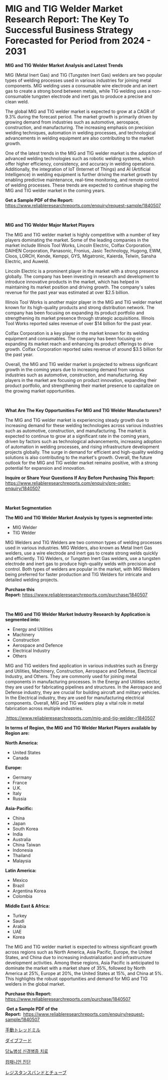 <p><h1>MIG and TIG Welder Market Research Report: The Key To Successful Business Strategy Forecasted for Period from 2024 - 2031</h1></p><p><strong>MIG and TIG Welder Market Analysis and Latest Trends</strong></p>
<p><p>MIG (Metal Inert Gas) and TIG (Tungsten Inert Gas) welders are two popular types of welding processes used in various industries for joining metal components. MIG welding uses a consumable wire electrode and an inert gas to create a strong bond between metals, while TIG welding uses a non-consumable tungsten electrode and inert gas to produce a precise and clean weld.</p><p>The global MIG and TIG welder market is expected to grow at a CAGR of 9.3% during the forecast period. The market growth is primarily driven by growing demand from industries such as automotive, aerospace, construction, and manufacturing. The increasing emphasis on precision welding techniques, automation in welding processes, and technological advancements in welding equipment are also contributing to the market growth.</p><p>One of the latest trends in the MIG and TIG welder market is the adoption of advanced welding technologies such as robotic welding systems, which offer higher efficiency, consistency, and accuracy in welding operations. Additionally, the integration of IoT (Internet of Things) and AI (Artificial Intelligence) in welding equipment is further driving the market growth by enabling predictive maintenance, real-time monitoring, and remote control of welding processes. These trends are expected to continue shaping the MIG and TIG welder market in the coming years.</p></p>
<p><strong>Get a Sample PDF of the Report:&nbsp;</strong> <a href="https://www.reliableresearchreports.com/enquiry/request-sample/1840507">https://www.reliableresearchreports.com/enquiry/request-sample/1840507</a></p>
<p>&nbsp;</p>
<p><strong>MIG and TIG Welder Major Market Players</strong></p>
<p><p>The MIG and TIG welder market is highly competitive with a number of key players dominating the market. Some of the leading companies in the market include Illinois Tool Works, Lincoln Electric, Colfax Corporation, DAIHEN Corporation, Panasonic, Fronius, Jasic Technology, Hugong, EWM, Cloos, LORCH, Kende, Kemppi, GYS, Migatronic, Kaierda, Telwin, Sansha Electric, and Auweld.</p><p>Lincoln Electric is a prominent player in the market with a strong presence globally. The company has been investing in research and development to introduce innovative products in the market, which has helped in maintaining its market position and driving growth. The company's sales revenue for the past year was estimated at over $2.5 billion.</p><p>Illinois Tool Works is another major player in the MIG and TIG welder market known for its high-quality products and strong distribution network. The company has been focusing on expanding its product portfolio and strengthening its market presence through strategic acquisitions. Illinois Tool Works reported sales revenue of over $14 billion for the past year.</p><p>Colfax Corporation is a key player in the market known for its welding equipment and consumables. The company has been focusing on expanding its market reach and enhancing its product offerings to drive growth. Colfax Corporation reported sales revenue of around $3.5 billion for the past year.</p><p>Overall, the MIG and TIG welder market is projected to witness significant growth in the coming years due to increasing demand from various industries such as automotive, construction, and manufacturing. Key players in the market are focusing on product innovation, expanding their product portfolio, and strengthening their market presence to capitalize on the growing market opportunities.</p></p>
<p>&nbsp;</p>
<p><strong>What Are The Key Opportunities For MIG and TIG Welder Manufacturers?</strong></p>
<p><p>The MIG and TIG welder market is experiencing steady growth due to increasing demand for these welding technologies across various industries such as automotive, construction, and manufacturing. The market is expected to continue to grow at a significant rate in the coming years, driven by factors such as technological advancements, increasing adoption of automation in welding processes, and rising infrastructure development projects globally. The surge in demand for efficient and high-quality welding solutions is also contributing to the market's growth. Overall, the future outlook for the MIG and TIG welder market remains positive, with a strong potential for expansion and innovation.</p></p>
<p><strong>Inquire or Share Your Questions If Any Before Purchasing This Report:</strong> <a href="https://www.reliableresearchreports.com/enquiry/pre-order-enquiry/1840507">https://www.reliableresearchreports.com/enquiry/pre-order-enquiry/1840507</a></p>
<p>&nbsp;</p>
<p><strong>Market Segmentation</strong></p>
<p><strong>The MIG and TIG Welder Market Analysis by types is segmented into:</strong></p>
<p><ul><li>MIG Welder</li><li>TIG Welder</li></ul></p>
<p><p>MIG Welders and TIG Welders are two common types of welding processes used in various industries. MIG Welders, also known as Metal Inert Gas welders, use a wire electrode and inert gas to create strong welds quickly and efficiently. TIG Welders, or Tungsten Inert Gas welders, use a tungsten electrode and inert gas to produce high-quality welds with precision and control. Both types of welders are popular in the market, with MIG Welders being preferred for faster production and TIG Welders for intricate and detailed welding projects.</p></p>
<p><strong>Purchase this Report:&nbsp;</strong><a href="https://www.reliableresearchreports.com/purchase/1840507">https://www.reliableresearchreports.com/purchase/1840507</a></p>
<p>&nbsp;</p>
<p><strong>The MIG and TIG Welder Market Industry Research by Application is segmented into:</strong></p>
<p><ul><li>Energy and Utilities</li><li>Machinery</li><li>Construction</li><li>Aerospace and Defence</li><li>Electrical Industry</li><li>Others</li></ul></p>
<p><p>MIG and TIG welders find application in various industries such as Energy and Utilities, Machinery, Construction, Aerospace and Defense, Electrical Industry, and Others. They are commonly used for joining metal components in manufacturing processes. In the Energy and Utilities sector, they are used for fabricating pipelines and structures. In the Aerospace and Defense industry, they are crucial for building aircraft and military vehicles. In the Electrical industry, they are used for manufacturing electrical components. Overall, MIG and TIG welders play a vital role in metal fabrication across multiple industries.</p></p>
<p><a href="https://www.reliableresearchreports.com/mig-and-tig-welder-r1840507">&nbsp;https://www.reliableresearchreports.com/mig-and-tig-welder-r1840507</a></p>
<p><strong>In terms of Region, the MIG and TIG Welder Market Players available by Region are:</strong></p>
<p>
    <p> <strong> North America: </strong>
        <ul>
            <li>United States</li>
            <li>Canada</li>
        </ul>
        </p> 
    <p> <strong> Europe: </strong>
        <ul>
            <li>Germany</li>
            <li>France</li>
            <li>U.K.</li>
            <li>Italy</li>
            <li>Russia</li>
        </ul>
        </p> 
    <p> <strong> Asia-Pacific: </strong>
        <ul>
            <li>China</li>
            <li>Japan</li>
            <li>South Korea</li>
            <li>India</li>
            <li>Australia</li>
            <li>China Taiwan</li>
            <li>Indonesia</li>
            <li>Thailand</li>
            <li>Malaysia</li>
        </ul>
        </p> 
    <p> <strong> Latin America: </strong>
        <ul>
            <li>Mexico</li>
            <li>Brazil</li>
            <li>Argentina Korea</li>
            <li>Colombia</li>
        </ul>
        </p> 
    <p> <strong> Middle East & Africa: </strong>
        <ul>
            <li>Turkey</li>
            <li>Saudi</li>
            <li>Arabia</li>
            <li>UAE</li>
            <li>Korea</li>
        </ul>
    </p>
    </p>
<p><p>The MIG and TIG welder market is expected to witness significant growth across regions such as North America, Asia Pacific, Europe, the United States, and China due to increasing industrialization and infrastructure development activities. Among these regions, Asia Pacific is anticipated to dominate the market with a market share of 35%, followed by North America at 25%, Europe at 20%, the United States at 15%, and China at 5%. This highlights the robust opportunities and demand for MIG and TIG welders in the global market.</p></p>
<p><strong>Purchase this Report: </strong><a href="https://www.reliableresearchreports.com/purchase/1840507">https://www.reliableresearchreports.com/purchase/1840507</a></p>
<p>&nbsp;<strong>Get a Sample PDF of the Report:&nbsp;&nbsp;</strong><a href="https://www.reliableresearchreports.com/enquiry/request-sample/1840507">https://www.reliableresearchreports.com/enquiry/request-sample/1840507</a></p>
<p><strong></strong></p>
<p><p><a href="https://github.com/SarahFahey88/Market-Research-Report-List-1/blob/main/266395636763.md">手動トレッドミル</a></p><p><a href="https://medium.com/@raymanta28/%E3%82%BF%E3%82%B1%E3%83%95%E3%83%BC%E3%83%89%E5%B8%82%E5%A0%B4-%E7%AB%B6%E4%BA%89%E5%88%86%E6%9E%90-%E5%B8%82%E5%A0%B4%E5%8B%95%E5%90%91-%E3%81%8A%E3%82%88%E3%81%B32031%E5%B9%B4%E3%81%BE%E3%81%A7%E3%81%AE%E4%BA%88%E6%B8%AC-ea377bda86bb">ダイブフード</a></p><p><a href="https://medium.com/@lolitanader1/%EB%8B%B9%EB%87%A8-%EC%8B%A0%EA%B2%BD%EB%B3%91%EC%A6%9D-%EC%B9%98%EB%A3%8C-%EC%8B%9C%EC%9E%A5%EC%9D%80-%EC%8B%9C%EC%9E%A5-%EC%A0%90%EC%9C%A0%EC%9C%A8-%EC%8B%9C%EC%9E%A5-%EB%8F%99%ED%96%A5-%EB%B0%8F-%EC%8B%9C%EC%9E%A5-%EC%84%B1%EC%9E%A5%EC%97%90-%EB%8C%80%ED%95%9C-%EC%A0%95%EB%B3%B4%EB%A5%BC-%EC%A0%9C%EA%B3%B5%ED%95%A9%EB%8B%88%EB%8B%A4-0b0a6adb94db">당뇨병성 신경병증 치료</a></p><p><a href="https://medium.com/@johnjames655/%EB%8F%99%EB%B0%98-%EC%A7%84%EB%8B%A8-%EC%8B%9C%EC%9E%A5-%EB%B3%B4%EA%B3%A0%EC%84%9C%EB%8A%94-%ED%95%B4%EB%8B%B9-%EC%8B%9C%EC%9E%A5%EC%9D%98-%EC%B5%9C%EC%8B%A0-%EB%8F%99%ED%96%A5%EA%B3%BC-%EC%84%B1%EC%9E%A5-%EA%B8%B0%ED%9A%8C%EB%A5%BC-%EB%B0%9D%ED%98%80-%EC%A4%8D%EB%8B%88%EB%8B%A4-bd68886406cd">컴패니언 진단</a></p><p><a href="https://medium.com/@luckeycorbin/%E6%8A%B5%E6%8A%97%E3%83%90%E3%83%B3%E3%83%89-%E3%83%81%E3%83%A5%E3%83%BC%E3%83%96%E5%B8%82%E5%A0%B4%E3%82%A4%E3%83%B3%E3%82%B5%E3%82%A4%E3%83%88-%E5%B8%82%E5%A0%B4%E3%83%88%E3%83%AC%E3%83%B3%E3%83%89-%E6%88%90%E9%95%B7-2024%E5%B9%B4%E3%81%8B%E3%82%892031%E5%B9%B4%E3%81%AE%E4%BA%88%E6%B8%AC-632d659a4715">レジスタンスバンドとチューブ</a></p></p>